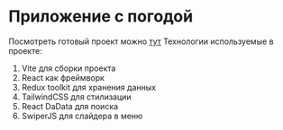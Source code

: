 # Приложение с погодой
Посмотреть готовый проект можно [тут](daskis.ru)
Технологии используемые в проекте:
1. Vite для сборки проекта
2. React как фреймворк
3. Redux toolkit для хранения данных
4. TailwindCSS для стилизации 
5. React DaData для поиска
6. SwiperJS для слайдера в меню

